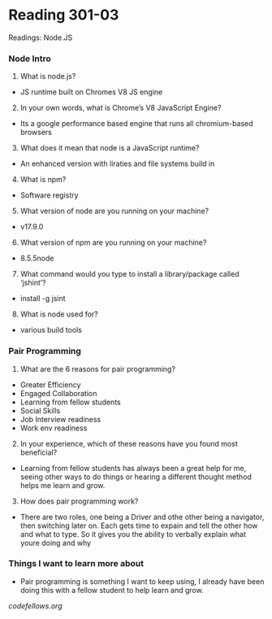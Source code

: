 
# Reading 301-03
Readings: Node.JS


### Node Intro
1. What is node.js?
- JS runtime built on Chromes V8 JS engine

2. In your own words, what is Chrome’s V8 JavaScript Engine?
- Its a google performance based engine that runs all chromium-based browsers

3. What does it mean that node is a JavaScript runtime?
- An enhanced version with liraties and file systems build in

4. What is npm?
- Software registry

5. What version of node are you running on your machine?
- v17.9.0

6. What version of npm are you running on your machine?
- 8.5.5node 

7. What command would you type to install a library/package called ‘jshint’?
- install -g jsint

8. What is node used for?
- various build tools


### Pair Programming
1. What are the 6 reasons for pair programming?
- Greater Efficiency
- Engaged Collaboration
- Learning from fellow students
- Social Skills
- Job Interview readiness
- Work env readiness


2. In your experience, which of these reasons have you found most beneficial?
- Learning from fellow students has always been a great help for me, seeing other ways to do things or hearing a different thought method helps me learn and grow.

3. How does pair programming work?
- There are two roles, one being a Driver and othe other being a navigator, then switching later on. Each gets time to expain and tell the other how and what to type. So it gives you the ability to verbally explain what youre doing and why






### Things I want to learn more about
- Pair programming is something I want to keep using, I already have been doing this with a fellow student to help learn and grow.


<cite> codefellows.org</cite>

